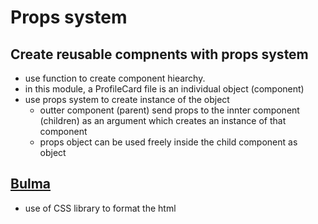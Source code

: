 # Props system
## Create reusable compnents with props system

- use function to create component hiearchy.
- in this module, a ProfileCard file is an individual object (component)
- use props system to create instance of the object
    - outter component (parent) send props to the innter component (children)
    as an argument which creates an instance of that component
    - props object can be used freely inside the child component as object

## [Bulma](https://bulma.io/)
- use of CSS library to format the html